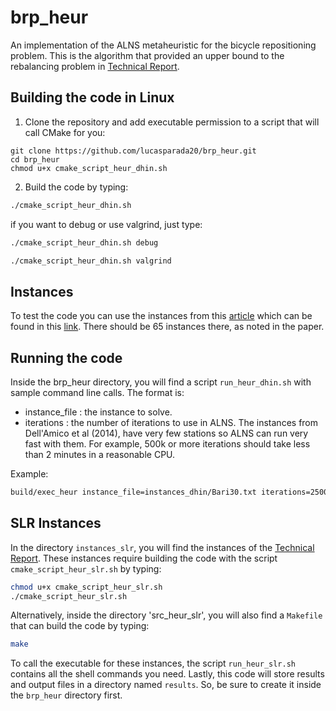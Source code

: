 # brp_heur
An implementation of the ALNS metaheuristic for the bicycle repositioning problem. This is the algorithm that provided an upper bound to the rebalancing problem in [Technical Report](https://www.cirrelt.ca/documentstravail/cirrelt-2025-02.pdf).

## Building the code in Linux

1. Clone the repository and add executable permission to a script that will call CMake for you:

```shell
git clone https://github.com/lucasparada20/brp_heur.git
cd brp_heur
chmod u+x cmake_script_heur_dhin.sh
```
2. Build the code by typing:

```bash
./cmake_script_heur_dhin.sh
```

if you want to debug or use valgrind, just type:

```bash
./cmake_script_heur_dhin.sh debug
```

```bash
./cmake_script_heur_dhin.sh valgrind
```

## Instances

To test the code you can use the instances from this [article](https://www.sciencedirect.com/science/article/pii/S0305048313001187) which can be found in this [link](http://www.or.unimore.it/site/home/online-resources/bike-sharing-rebalancing-problems/articolo1090035457.html). There should be 65 instances there, as noted in the paper.

## Running the code

Inside the brp_heur directory, you will find a script `run_heur_dhin.sh` with sample command line calls. The format is:

* instance_file : the instance to solve.
* iterations : the number of iterations to use in ALNS. The instances from Dell'Amico et al (2014), have very few stations so ALNS can run very fast with them. For example, 500k or more iterations should take less than 2 minutes in a reasonable CPU.

Example: 

```bash
build/exec_heur instance_file=instances_dhin/Bari30.txt iterations=250000
```

## SLR Instances

In the directory `instances_slr`, you will find the instances of the [Technical Report](https://www.cirrelt.ca/documentstravail/cirrelt-2025-02.pdf). These instances require building the code with the script `cmake_script_heur_slr.sh` by typing:

```bash
chmod u+x cmake_script_heur_slr.sh
./cmake_script_heur_slr.sh
```

Alternatively, inside the directory 'src_heur_slr', you will also find a `Makefile` that can build the code by typing:

```bash
make
```

To call the executable for these instances, the script `run_heur_slr.sh` contains all the shell commands you need. Lastly, this code will store results and output files in a directory named `results`. So, be sure to create it inside the `brp_heur` directory first.


